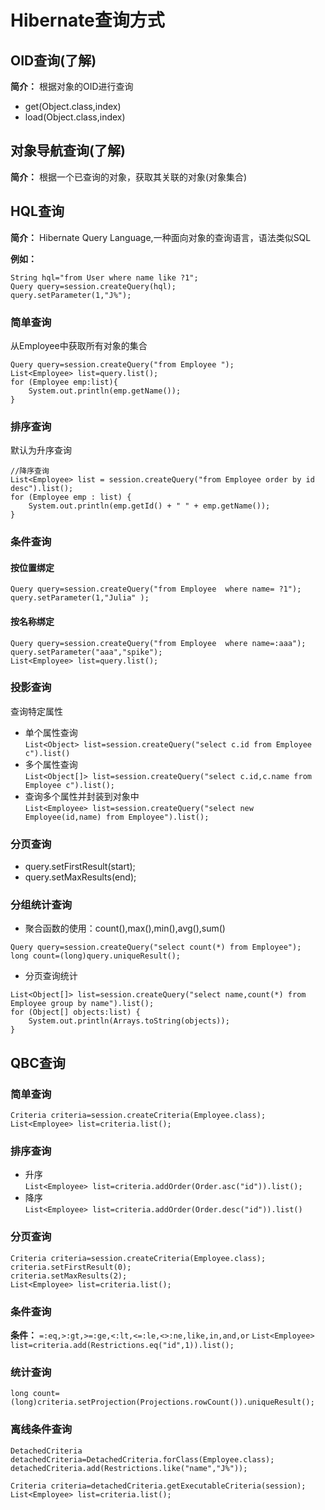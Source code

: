 # Hibernate查询方式
## OID查询(了解)
**简介：** 根据对象的OID进行查询
+ get(Object.class,index)
+ load(Object.class,index)
## 对象导航查询(了解)
**简介：** 根据一个已查询的对象，获取其关联的对象(对象集合)
## HQL查询
**简介：** Hibernate Query Language,一种面向对象的查询语言，语法类似SQL
   
**例如：**
```
String hql="from User where name like ?1";
Query query=session.createQuery(hql);
query.setParameter(1,"J%");
```
### 简单查询
从Employee中获取所有对象的集合
```
Query query=session.createQuery("from Employee ");
List<Employee> list=query.list();
for (Employee emp:list){
    System.out.println(emp.getName());
}
```
### 排序查询
默认为升序查询
```
//降序查询
List<Employee> list = session.createQuery("from Employee order by id desc").list();
for (Employee emp : list) {
    System.out.println(emp.getId() + " " + emp.getName());
}
```
### 条件查询

#### 按位置绑定
```
Query query=session.createQuery("from Employee  where name= ?1");
query.setParameter(1,"Julia" );
```
#### 按名称绑定
```
Query query=session.createQuery("from Employee  where name=:aaa");
query.setParameter("aaa","spike");
List<Employee> list=query.list();
```

### 投影查询
查询特定属性

+ 单个属性查询   
`List<Object> list=session.createQuery("select c.id from Employee c").list()`
+ 多个属性查询   
`List<Object[]> list=session.createQuery("select c.id,c.name from Employee c").list();`
+ 查询多个属性并封装到对象中   
`List<Employee> list=session.createQuery("select new Employee(id,name) from Employee").list();`

### 分页查询
+ query.setFirstResult(start);   
+ query.setMaxResults(end);

### 分组统计查询
+ 聚合函数的使用：count(),max(),min(),avg(),sum()
```
Query query=session.createQuery("select count(*) from Employee");
long count=(long)query.uniqueResult();
```
+ 分页查询统计
```
List<Object[]> list=session.createQuery("select name,count(*) from Employee group by name").list();
for (Object[] objects:list) {
    System.out.println(Arrays.toString(objects));
}
```

## QBC查询

### 简单查询
```
Criteria criteria=session.createCriteria(Employee.class);
List<Employee> list=criteria.list();
```

### 排序查询
+ 升序   
`List<Employee> list=criteria.addOrder(Order.asc("id")).list();`
+ 降序   
`List<Employee> list=criteria.addOrder(Order.desc("id")).list()`

### 分页查询
```
Criteria criteria=session.createCriteria(Employee.class);
criteria.setFirstResult(0);
criteria.setMaxResults(2);
List<Employee> list=criteria.list();
```

### 条件查询

**条件：** `=:eq,>:gt,>=:ge,<:lt,<=:le,<>:ne,like,in,and,or`
`List<Employee> list=criteria.add(Restrictions.eq("id",1)).list();`
### 统计查询
`long count=(long)criteria.setProjection(Projections.rowCount()).uniqueResult();`
### 离线条件查询
```
DetachedCriteria detachedCriteria=DetachedCriteria.forClass(Employee.class);
detachedCriteria.add(Restrictions.like("name","J%"));

Criteria criteria=detachedCriteria.getExecutableCriteria(session);
List<Employee> list=criteria.list();
```
